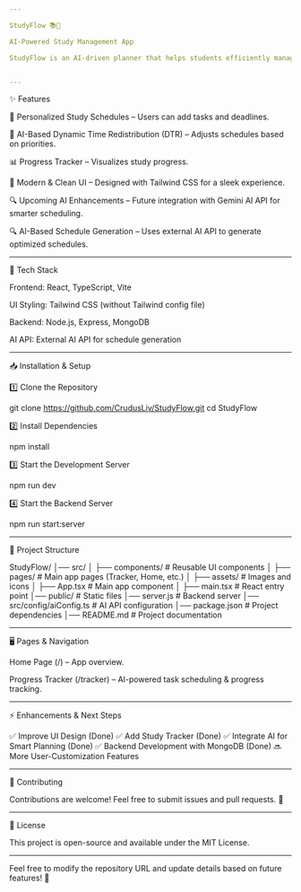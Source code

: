 ```yaml
---

StudyFlow 📚🚀

AI-Powered Study Management App

StudyFlow is an AI-driven planner that helps students efficiently manage their study schedules, track progress, and dynamically adjust their plans using Dynamic Time Redistribution (DTR).


---
```


✨ Features

📅 Personalized Study Schedules – Users can add tasks and deadlines.

🤖 AI-Based Dynamic Time Redistribution (DTR) – Adjusts schedules based on priorities.

📊 Progress Tracker – Visualizes study progress.

🎨 Modern & Clean UI – Designed with Tailwind CSS for a sleek experience.

🔍 Upcoming AI Enhancements – Future integration with Gemini AI API for smarter scheduling.

🔍 AI-Based Schedule Generation – Uses external AI API to generate optimized schedules.



---

🚀 Tech Stack

Frontend: React, TypeScript, Vite

UI Styling: Tailwind CSS (without Tailwind config file)

Backend: Node.js, Express, MongoDB

AI API: External AI API for schedule generation



---

📥 Installation & Setup

1️⃣ Clone the Repository

git clone https://github.com/CrudusLiv/StudyFlow.git
cd StudyFlow

2️⃣ Install Dependencies

npm install

3️⃣ Start the Development Server

npm run dev

4️⃣ Start the Backend Server

npm run start:server


---

📂 Project Structure

StudyFlow/
│── src/
│   ├── components/      # Reusable UI components
│   ├── pages/           # Main app pages (Tracker, Home, etc.)
│   ├── assets/          # Images and icons
│   ├── App.tsx         # Main app component
│   ├── main.tsx        # React entry point
│── public/              # Static files
│── server.js            # Backend server
│── src/config/aiConfig.ts # AI API configuration
│── package.json         # Project dependencies
│── README.md            # Project documentation


---

🖥️ Pages & Navigation

Home Page (/) – App overview.

Progress Tracker (/tracker) – AI-powered task scheduling & progress tracking.



---

⚡ Enhancements & Next Steps

✅ Improve UI Design (Done)
✅ Add Study Tracker (Done)
✅ Integrate AI for Smart Planning (Done)
✅ Backend Development with MongoDB (Done)
🔜 More User-Customization Features


---

🤝 Contributing

Contributions are welcome! Feel free to submit issues and pull requests. 🚀


---

📜 License

This project is open-source and available under the MIT License.


---

Feel free to modify the repository URL and update details based on future features! 🚀


